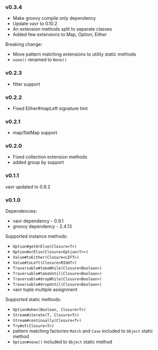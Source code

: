### v0.3.4
* Make groovy compile only dependency 
* Update vavr to 0.10.2
* An extension methods split to separate classes
* Added few extensions to Map, Option, Either

Breaking change:
* Move pattern matching extensions to utility static methods
* `none()` renamed to `None()` 

### v0.2.3
* filter support

### v0.2.2
* Fixed Either#mapLeft signature hint

### v0.2.1
* map/flatMap support

### v0.2.0
* Fixed collection extension methods
* added group by support

### v0.1.1
vavr updated to 0.9.2

### v0.1.0
Dependencies:
* vavr dependency - 0.9.1
* groovy dependency - 2.4.13

Supported instance methods:
* `Option#getOrElse(Closure<T>)`
* `Option#orElse(Closure<Option<T>>)`
* `Value#toEither(Closure<LEFT>)`
* `Value#toLeft(Closure<RIGHT>)`
* `Traversable#takeWhile(Closure<Boolean>)`
* `Traversable#takeUntil(Closure<Boolean>)`
* `Traversable#dropWhile(Closure<Boolean>)`
* `Traversable#dropUntil(Closure<Boolean>)`
* vavr tuple multiple assignment

Supported static methods:
* `Option#when(Boolean, Closure<T>)`
* `Stream#iterate(T, Closure<T>)`
* `Stream#continually(Closure<T>)`
* `Try#of(Closure<T>)`
* pattern matching factories `Match` and `Case` included to `Object` static method
* `Option#none()` included to `Object` static method
